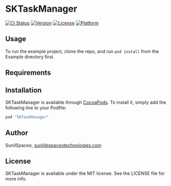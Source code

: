 # SKTaskManager

[![CI Status](http://img.shields.io/travis/SunilSpaceo/SKTaskManager.svg?style=flat)](https://travis-ci.org/SunilSpaceo/SKTaskManager)
[![Version](https://img.shields.io/cocoapods/v/SKTaskManager.svg?style=flat)](http://cocoapods.org/pods/SKTaskManager)
[![License](https://img.shields.io/cocoapods/l/SKTaskManager.svg?style=flat)](http://cocoapods.org/pods/SKTaskManager)
[![Platform](https://img.shields.io/cocoapods/p/SKTaskManager.svg?style=flat)](http://cocoapods.org/pods/SKTaskManager)

## Usage

To run the example project, clone the repo, and run `pod install` from the Example directory first.

## Requirements

## Installation

SKTaskManager is available through [CocoaPods](http://cocoapods.org). To install
it, simply add the following line to your Podfile:

```ruby
pod "SKTaskManager"
```

## Author

SunilSpaceo, sunil@spaceotechnologies.com

## License

SKTaskManager is available under the MIT license. See the LICENSE file for more info.
